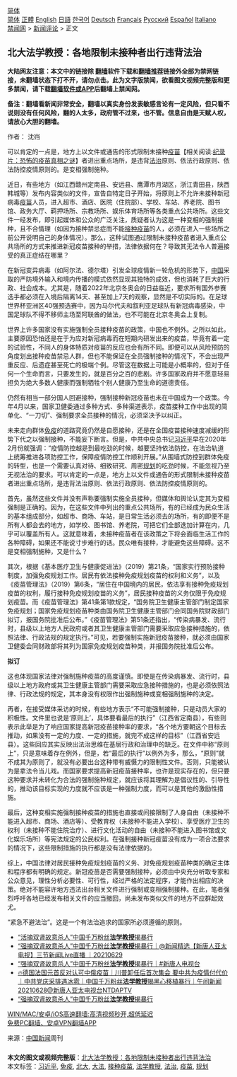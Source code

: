  <!-- 面包屑导航 --> <div class="breadcrumb"><!-- GTranslate: https://gtranslate.io/ -->  <div class="switcher notranslate">  <div class="selected">  <a href="#" onclick="return false;"> 简体</a>  </div>  <div class="option">  <a href="https://www.bannedbook.org" onclick="doGTranslate('zh-CN|zh-CN');jQuery('div.switcher div.selected a').html(jQuery(this).html());return false;" title="简体中文" class="nturl selected"> 简体</a>  <a href="https://www.bannedbook.org/zh-tw/" onclick="doGTranslate('zh-CN|zh-TW');jQuery('div.switcher div.selected a').html(jQuery(this).html());return false;" title="繁體中文" class="nturl"> 正體</a>  <a href="https://www.bannedbook.org/en/" onclick="doGTranslate('zh-CN|en');jQuery('div.switcher div.selected a').html(jQuery(this).html());return false;" title="English" class="nturl"> English</a>  <a href="https://www.bannedbook.org/ja/" onclick="doGTranslate('zh-CN|ja');jQuery('div.switcher div.selected a').html(jQuery(this).html());return false;" title="日本語" class="nturl"> 日語</a>  <a href="https://www.bannedbook.org/ko/" onclick="doGTranslate('zh-CN|ko');jQuery('div.switcher div.selected a').html(jQuery(this).html());return false;" title="한국어" class="nturl"> 한국어</a>  <a href="https://www.bannedbook.org/de/" onclick="doGTranslate('zh-CN|de');jQuery('div.switcher div.selected a').html(jQuery(this).html());return false;" title="Deutsch" class="nturl"> Deutsch</a>  <a href="https://www.bannedbook.org/fr/" onclick="doGTranslate('zh-CN|fr');jQuery('div.switcher div.selected a').html(jQuery(this).html());return false;" title="Français" class="nturl"> Français</a>  <a href="https://www.bannedbook.org/ru/" onclick="doGTranslate('zh-CN|ru');jQuery('div.switcher div.selected a').html(jQuery(this).html());return false;" title="Русский" class="nturl"> Русский</a>  <a href="https://www.bannedbook.org/es/" onclick="doGTranslate('zh-CN|es');jQuery('div.switcher div.selected a').html(jQuery(this).html());return false;" title="Español" class="nturl"> Español</a>  <a href="https://www.bannedbook.org/it/" onclick="doGTranslate('zh-CN|it');jQuery('div.switcher div.selected a').html(jQuery(this).html());return false;" title="Italiano" class="nturl"> Italiano</a>  </div>  </div>      <div class='breadcrumb-sub'><!-- Breadcrumb NavXT 6.3.0 --> <a href="https://www.bannedbook.org/" class="home">禁闻网</a> &gt; <a href="https://www.bannedbook.org/bnews/comments/" class="category">新闻评论</a> &gt; 正文</div></div><h2>北大法学教授：各地限制未接种者出行违背法治</h2> <p class="notice"><b>大陆网友注意：本文中的链接除 <a href="https://github.com/bannedbook/fanqiang" >翻墙</a>软件下载和<a href="https://github.com/killgcd/justmysocks/blob/master/README.md">翻墙推荐</a>链接外全部为禁网链接，未翻墙状态下打不开，请勿点击。此为文字版禁闻，欲看图文视频完整版和更多禁闻，请下载<a href="https://github.com/bannedbook/fanqiang">翻墙软件或APP</a>后翻墙上禁闻网。</p><p>备注：翻墙看新闻非常安全，翻墙以真实身份发表敏感言论有一定风险，但只看不说则没有任何风险，翻的人太多，政府管不过来，也不管。信息自由是天赋人权，请放心大胆的翻墙。</b></p>  <div class="entry"> <p>作者： 沈岿</p> <p id="summary">可以肯定的一点是，地方上以文件或通告的形式限制未接种<span class='wp_keywordlink'><a href="https://www.bannedbook.org/bnews/tculture/20160630/551027.html" title="疫苗" target="_blank">疫苗</a></span>【相关阅读:<a href='https://www.bannedbook.org/bnews/topimagenews/20180408/925060.html' target='_blank'>纪录片：恐怖的疫苗真相之谜</a>】者进出重点场所，是违背<a href="https://www.bannedbook.org/bnews/tag/%e6%b3%95%e6%b2%bb/" class="st_tag internal_tag" rel="tag" title="标签 法治 下的日志">法治</a>原则、依法行政原则、依法防控疫情原则的。是变相强制施种。</p> <p>近日，有些地方（如江西赣州定南县、安远县、鹰潭市月湖区，浙江青田县，陕西韩城等）发布内容类似的文件，宣告自特定日子开始，将原则上不允许未接种新冠病毒<a href="https://www.bannedbook.org/bnews/tag/%e7%96%ab%e8%8b%97/" class="st_tag internal_tag" rel="tag" title="标签 疫苗 下的日志">疫苗</a>人员，进入超市、酒店、医院（住院部）、学校、车站、养老院、图书馆、政务大厅、羁押场所、宗教场所、娱乐体育场所等各类重点公共场所。这些文件一经发布，即引起媒体和公众的广泛关注，质疑者认为这是一种变相的强制接种，且不合情理（如因为接种禁忌症而不能<a href="https://www.bannedbook.org/bnews/tag/%E6%8E%A5%E7%A7%8D%E7%96%AB%E8%8B%97/" class="st_tag internal_tag" rel="tag" title="标签 接种疫苗 下的日志">接种疫苗</a>的人，必须在进入一些场所之前公开说明自己的身体情况）。那么，这种试图通过限制未接种疫苗者进入重点公共场所的方式来推进新冠疫苗接种的举措，法律依据何在？导致其无法令人普遍接受的真正症结在哪里？</p> <p>在新冠变异病毒（如阿尔法、德尔塔）引发全球疫情新一轮危机的形势下，<span class='wp_keywordlink_affiliate'><a href="https://www.bannedbook.org/" title="中国" target="_blank">中国</a></span>采取的严防境外输入和境内传播的模式依然显现其独特的成效，但也消耗了巨大的行政、社会成本。尤其是，随着2022年北京冬奥会的日益临近，要求所有国外参赛选手都必须在入境后隔离14天、甚至加上7天的观察，显然是不切实际的。在足球世界杯亚洲区40强预选赛中，因为马尔代夫和叙利亚足球队有新冠病毒感染，中国足球队不得不移师主场至阿联酋的做法，也不可能在北京冬奥会上复制。</p>  <p>世界上许多国家没有实施强制全员接种疫苗的政策，中国也不例外。之所以如此，主要原因恐怕还是在于为应对新冠病毒而在短期内研发出来的疫苗，毕竟有着一定的试验性，不同人的身体特质对疫苗的反应也会有所不同。即便可以从风险预防的角度划出接种疫苗禁忌人群，但也不能保证在全员强制接种的情况下，不会出现严重反应、后遗症甚至死亡的极端个例。尽管这在数据上可能是小概率的，但对于任何一个生命而言，只要发生的，就是百分之百的悲剧。许多国家政府并不愿意轻易担负为绝大多数人健康而强制牺牲个别人健康乃至生命的道德责任。</p> <p>仍然有相当一部分国人回避接种，强制接种新冠疫苗也未在中国成为一个政策。今年4月以来，国家卫健委通过多种方式、多种渠道表示，疫苗接种工作中出现的简单化、“一刀切”、强制要求全员接种的情况，必须坚决予以纠正。</p> <p>未来走向群体<a href="https://www.bannedbook.org/bnews/tag/%E5%85%8D%E7%96%AB/" class="st_tag internal_tag" rel="tag" title="标签 免疫 下的日志">免疫</a>的道路究竟仍然是自愿接种，还是在全国疫苗接种速度减缓的形势下代之以强制接种，不能妄下断言。但是，中共中央总书记<a href="https://www.bannedbook.org/bnews/tag/%e4%b9%a0%e8%bf%91%e5%b9%b3/" class="st_tag internal_tag" rel="tag" title="标签 习近平 下的日志">习近平</a>早在2020年2月份就强调：“疫情防控越是到最吃劲的时候，越要坚持依法防控，在法治轨道上统筹推进各项防控工作，保障疫情防控工作顺利开展。”从围墙式防控到群体免疫的转型，也是一个需要认真对待、细致研究、周密<a href="https://www.bannedbook.org/bnews/tag/%E8%A7%84%E5%88%92/" class="st_tag internal_tag" rel="tag" title="标签 规划 下的日志">规划</a>的吃劲时候，不能忽视乃至无视法治的要求。可以肯定的一点是，地方上以文件或通告的形式限制未接种疫苗者进出重点场所，是违背法治原则、依法行政原则、依法防控疫情原则的。</p> <p>首先，虽然这些文件并没有声称要强制实施全员接种，但媒体和舆论认定其为变相强制是正确的。因为，在这些文件中列出的重点公共场所，有的已经成为民众生活的基本组成部分，如超市、商场、车站，是日常生活必须去的场所，有的即便不是所有人都会去的地方，如学校、图书馆、养老院，可把它们全部迭加计算在内，几乎可以覆盖所有人。这就意味着，未接种疫苗者在该政策之下将会面临生活工作的各种障碍，如果还不能说寸步难行的话。民众唯有接种，才能避免这些障碍。这不是变相强制施种，又是什么？</p>  <p>其次，根据《基本医疗卫生与健康促进法》（2019）第21条，“国家实行预防接种制度，加强免疫规划工作。居民有依法接种免疫规划疫苗的权利和义务”，以及《疫苗管理法》（2019）第6条，“居住在中国境内的居民，依法享有接种免疫规划疫苗的权利，履行接种免疫规划疫苗的义务”，居民接种疫苗的义务仅限于免疫规划疫苗。而《疫苗管理法》第41条第1款规定，“国务院卫生健康主管部门制定国家免疫规划；国家免疫规划疫苗种类由国务院卫生健康主管部门会同国务院财政部门拟订，报国务院批准后公布。”《疫苗管理法》第51条还指出，“传染病暴发、流行时，县级以上地方人民政府或者其卫生健康主管部门需要采取应急接种措施的，依照法律、行政法规的规定执行。”可见，若要强制实施新冠疫苗接种，就必须由国家卫健委会同财政部将其列为国家免疫规划疫苗种类，并报国务院批准后公布。</p> <p><strong>拟订</strong></p> <p>这也体现国家法律对强制施种疫苗的高度谨慎。即使是在传染病暴发、流行时，县级以上地方政府或其卫生健康主管部门需要采取应急接种措施的，也是必须依照法律、行政法规的规定，其本身没有权限作出强制施种或变相强制施种的决定。</p> <p>再者，在接受媒体采访的时候，有些地方表示“不可能强制接种，只是动员大家的积极性。文件里也说是‘原则上’，具体要看最后的执行”（江西省定南县），有些则表示此举是为了响应国家提高新冠疫苗接种率的要求，“各个地方要朝这个目标去推动，如果没有一定的力度、一定的措施，就完不成这样的目标”（江西省安远县）。这些回应其实反映出法治思维在基层行政和治理中的缺乏。在文件中称“原则上”，只是意味着存在例外，但是，若“最后的执行”以例外为多，那么，“原则”就不成其为原则了，就没有必要出台这种带有威慑力的限制性文件。否则，只能被认为是拿法令当儿戏。而国家要求提高新冠疫苗接种率，也许是现实存在的，但只要这种要求并未转化为合法的强制施种规定，就应该将其理解为是倡议性的、引导性的，推动该目标实现的力度就不应该是一种强制力度，而可以是其他的激励性措施。</p>  <p>最后，这种变相实施强制接种疫苗的措施也直接或间接限制了人身自由（未接种不能进入超市、商场、酒店等）、受教育权（未接种不能进入学校）、享受医疗卫生的权利（未接种不能住院治疗）、进行文化活动的自由（未接种不能进入图书馆或文化娱乐场所）等宪法规定的公民权利。在强制接种新冠疫苗没有成为一项合法要求的情况下，这些限制措施的执行都是没有法律依据的。</p> <p>综上，中国法律对居民接种免疫规划疫苗的义务、对免疫规划疫苗种类的确定主体和程序都有明确的规定。新冠疫苗是否需要强制接种，必须由中央充分听取专家和公众意见，理性分析必要性、可行性，经过严格的法定程序，才能作出相应的决策。绝对不能容许地方违法出台相关文件进行强制或变相强制接种。在此，笔者强烈呼吁各地已经发布相关文件的应当撤回，尚未发布类似文件的地方不应群起效尤。</p> <p>“紧急不避法治”。这是一个有法治追求的国家所必须遵循的原则。</p> <ul class='op-related-articles' title='相关阅读'> <li><a href='https://www.bannedbook.org/bnews/cbnews/20210629/1576733.html' target='_blank'>“活摘双肾故意杀人”中国千万粉丝<b>法学教授</b>揭暴行</a></li> <li><a href='https://www.bannedbook.org/bnews/bannedvideo/20210629/1576658.html' target='_blank'>“强摘双肾故意杀人”中国千万粉丝<b>法学教授</b>揭暴行｜@新闻精选【新唐人亚太电视】三节新闻Live直播 ｜20210629</a></li> <li><a href='https://www.bannedbook.org/bnews/bannedvideo/20210628/1576119.html' target='_blank'>“强摘双肾故意杀人”中国千万粉丝<b>法学教授</b>揭暴行｜#新唐人电视台</a></li> <li><a href='https://www.bannedbook.org/bnews/taiwannews/20210628/1575978.html' target='_blank'>🔥德国法国元首反对认可中俄疫苗｜川普卸任后首次集会 要中共为疫情付代价｜中共党庆采排遇冰雹｜中国千万粉丝<b>法学教授</b>揭黑心移植暴行｜午间新闻20210628@新唐人亚太电视台NTDAPTV</a></li> <li><a href='https://www.bannedbook.org/bnews/taiwannews/20210628/1575977.html' target='_blank'>“强摘双肾故意杀人”中国千万粉丝<b>法学教授</b>揭暴行</a></li> </ul> <p class="texttj"> <a href="https://github.com/bannedbook/fanqiang/wiki/V2ray%E6%9C%BA%E5%9C%BA" target="_blank">WIN/MAC/安卓/iOS高速翻墙:高清视频秒开,超低延迟</a><br/> <a href="https://github.com/bannedbook/fanqiang/wiki/%E7%A6%81%E9%97%BB%E7%BD%91%E5%AE%89%E5%8D%93%E7%BF%BB%E5%A2%99%E6%96%B0%E9%97%BBAPP" target="_blank">免费PC翻墙、安卓VPN翻墙APP</a></p> <p> 来源：<span class='wp_keywordlink_affiliate'><a href="https://www.bannedbook.org/bnews/cnnews/" title="中国新闻">中国新闻</a></span>周刊 </p><a name='sharetosocial'></a>  <div style="margin-bottom:5px;padding-bottom:5px;clear:both"> <div id="archive-pix-1" class="banner-ads"> <!-- AuctionX Display platform tag START --> <div id="26318x728x90x621x_ADSLOT2" clicktrack="%%CLICK_URL_ESC%%"></div> <!-- AuctionX Display platform tag END --> </div> <div id="archive-pix-2" class="banner-ads"> <!-- AuctionX Display platform tag START --> <div id="26315x300x250x621x_ADSLOT2" clicktrack="%%CLICK_URL_ESC%%"></div> <!-- AuctionX Display platform tag END --> </div> </div>    <div id="archive-pix-1" class="banner-ads"> <!-- AuctionX Display platform tag START --> <div id="26318x728x90x621x_ADSLOT3" clicktrack="%%CLICK_URL_ESC%%"></div> <!-- AuctionX Display platform tag END --> </div> <div><b>本文的图文或视频完整版</b>：<a href='https://www.bannedbook.org/bnews/comments/20210716/1588535.html'>北大法学教授：各地限制未接种者出行违背法治</a></div>  </div><!--END ENTRY--> <div class="postfooter"> <div>本文标签：<a href="https://www.bannedbook.org/bnews/tag/%e4%b9%a0%e8%bf%91%e5%b9%b3/" rel="tag">习近平</a>, <a href="https://www.bannedbook.org/bnews/tag/%E5%85%8D%E7%96%AB/" rel="tag">免疫</a>, <a href="https://www.bannedbook.org/bnews/tag/%E5%8C%97%E5%A4%A7/" rel="tag">北大</a>, <a href="https://www.bannedbook.org/bnews/tag/%E5%A4%A7%E6%B3%95/" rel="tag">大法</a>, <a href="https://www.bannedbook.org/bnews/tag/%E6%8E%A5%E7%A7%8D%E7%96%AB%E8%8B%97/" rel="tag">接种疫苗</a>, <a href="https://www.bannedbook.org/bnews/tag/%E6%B3%95%E5%AD%A6%E6%95%99%E6%8E%88/" rel="tag">法学教授</a>, <a href="https://www.bannedbook.org/bnews/tag/%e6%b3%95%e6%b2%bb/" rel="tag">法治</a>, <a href="https://www.bannedbook.org/bnews/tag/%e7%96%ab%e8%8b%97/" rel="tag">疫苗</a>, <a href="https://www.bannedbook.org/bnews/tag/%E8%A7%84%E5%88%92/" rel="tag">规划</a></div>  </div><!--END POSTFOOTER--> 